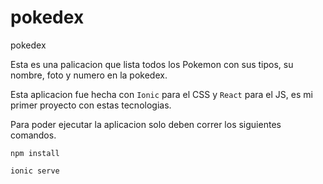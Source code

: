 # pokedex
pokedex

Esta es una palicacion que lista todos los Pokemon con sus tipos, su nombre, foto y numero en la pokedex.

Esta aplicacion fue hecha con `Ionic` para el CSS y `React` para el JS, es mi primer proyecto con estas tecnologias.

Para poder ejecutar la aplicacion solo deben correr los siguientes comandos.
```
npm install
```
```
ionic serve
```

